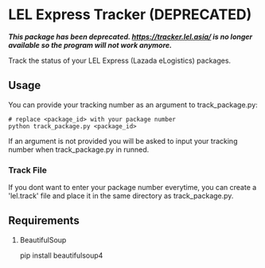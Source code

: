 # LEL Express Tracker (DEPRECATED)

***This package has been deprecated. https://tracker.lel.asia/ is no
longer available so the program will not work anymore.***

Track the status of your LEL Express (Lazada eLogistics) packages.

## Usage

You can provide your tracking number as an argument to track_package.py:

    # replace <package_id> with your package number
    python track_package.py <package_id>

If an argument is not provided you will be asked to input your tracking number
when track_package.py in runned.

### Track File
If you dont want to enter your package number everytime, you can create a 'lel.track' file
and place it in the same directory as track_package.py.

## Requirements

1. BeautifulSoup

    pip install beautifulsoup4

